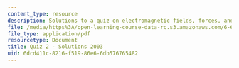 ```yaml
---
content_type: resource
description: Solutions to a quiz on electromagnetic fields, forces, and motion.
file: /media/https%3A/open-learning-course-data-rc.s3.amazonaws.com/6-641-electromagnetic-fields-forces-and-motion-spring-2005/6dcd411c8216f51986e66db576765482_quiz2soln_s03.pdf
file_type: application/pdf
resourcetype: Document
title: Quiz 2 - Solutions 2003
uid: 6dcd411c-8216-f519-86e6-6db576765482
---
```

